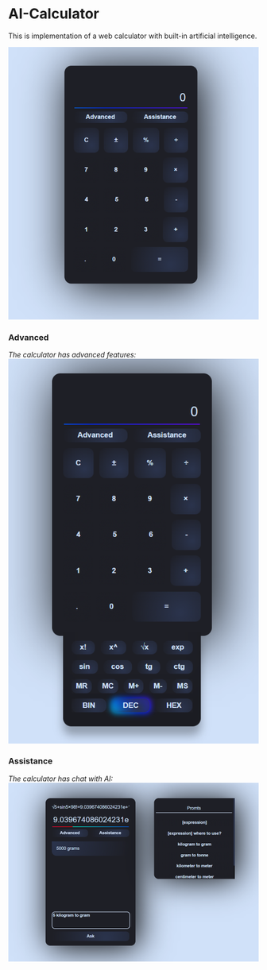 # AI-Calculator
This is implementation of a web calculator with built-in artificial intelligence.

![Calculator](./media/calculator.png)

### Advanced
<em>The calculator has advanced features:</em>
![Advanced](./media/advenced_part.png)

### Assistance
<em>The calculator has chat with AI:</em>
![AI](./media/ai_chat.png)
